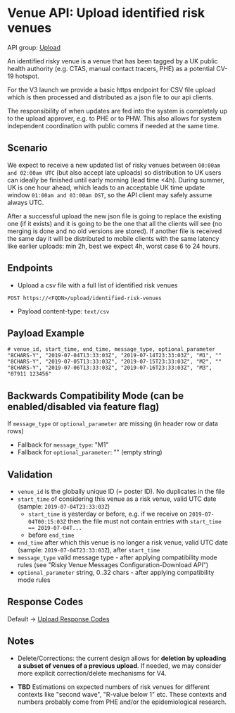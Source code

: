 # Venue API: Upload identified risk venues

API group: [Upload](../ag-architecture-guidebook#System-APIs-and-Interfaces)

An identified risky venue is a venue that has been tagged by a UK public health authority (e.g. CTAS, manual contact tracers, PHE) as a potential CV-19 hotspot.
 
For the V3 launch we provide a basic https endpoint for CSV file upload which is then processed and distributed as a json file to our api clients.

The responsibility of when updates are fed into the system is completely up to the upload approver, e.g. to PHE or to PHW. This also allows for system independent coordination with public comms if needed at the same time.


## Scenario

We expect to receive a new updated list of risky venues between `00:00am and 02:00am UTC` (but also accept late uploads) so distribution to UK users can ideally be finished until early morning (lead time <4h). During summer, UK is one hour ahead, which leads to an acceptable UK time update window `01:00am and 03:00am DST`, so the API client may safely assume always UTC.

After a successful upload the new json file is going to replace the existing one (if it exists) and it is going to be the one that all the clients will see (no merging is done and no old versions are stored). If another file is received the same day it will be distributed to mobile clients with the same latency like earlier uploads: min 2h, best we expect 4h, worst case 6 to 24 hours.


## Endpoints

- Upload a csv file with a full list of identified risk venues
```
POST https://<FQDN>/upload/identified-risk-venues
```
- Payload content-type: ```text/csv```

## Payload Example

```csv
# venue_id, start_time, end_time, message_type, optional_parameter
"8CHARS-Y", "2019-07-04T13:33:03Z", "2019-07-14T23:33:03Z", "M1", ""
"8CHARS-Y", "2019-07-05T13:33:03Z", "2019-07-15T23:33:03Z", "M2", ""
"8CHARS-Y", "2019-07-06T13:33:03Z", "2019-07-16T23:33:03Z", "M3", "07911 123456"
```

## Backwards Compatibility Mode (can be enabled/disabled via feature flag)

If `message_type` or `optional_parameter` are missing (in header row or data rows)
- Fallback for `message_type`: "M1"
- Fallback for `optional_parameter`: "" (empty string)

## Validation

- `venue_id` is the globally unique ID (= poster ID). No duplicates in the file
- `start_time` of considering this venue as a risk venue, valid UTC date (sample: `2019-07-04T23:33:03Z`)
  - `start_time` is yesterday or before, e.g. if we receive on `2019-07-04T00:15:03Z` then the file must not 
  contain entries with `start_time == 2019-07-04T...`
  - before `end_time`  
- `end_time` after which this venue is no longer a risk venue, valid UTC date (sample: `2019-07-04T23:33:03Z`), after `start_time`
- `message_type` valid message type - after applying compatibility mode rules (see "Risky Venue Messages Configuration-Download API") 
- `optional_parameter` string, 0..32 chars - after applying compatibility mode rules

## Response Codes

Default -> [Upload Response Codes](../api-patterns.md#Upload)

## Notes

- Delete/Corrections: the current design allows for **deletion by uploading a subset of venues of a previous upload**. If needed, we may consider more explicit correction/delete mechanisms for V4.

- **TBD** Estimations on expected numbers of risk venues for different contexts like "second wave", "R-value below 1" etc. These contexts and numbers probably come from PHE and/or the epidemiological research.
